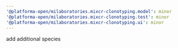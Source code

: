 ```yaml
---
'@platforma-open/milaboratories.mixcr-clonotyping.model': minor
'@platforma-open/milaboratories.mixcr-clonotyping.test': minor
'@platforma-open/milaboratories.mixcr-clonotyping.ui': minor
---
```


add additional species

